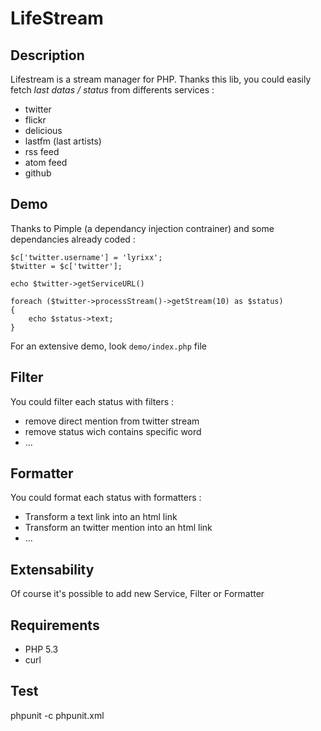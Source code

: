 LifeStream
==========

Description
-----------

Lifestream is a stream manager for PHP.
Thanks this lib, you could easily fetch *last datas / status* from differents services :

-  twitter
-  flickr
-  delicious
-  lastfm (last artists)
-  rss feed
-  atom feed
-  github

Demo
------

Thanks to Pimple (a dependancy injection contrainer) and some dependancies already coded :

    $c['twitter.username'] = 'lyrixx';
    $twitter = $c['twitter'];

    echo $twitter->getServiceURL()

    foreach ($twitter->processStream()->getStream(10) as $status)
    {
        echo $status->text;
    }

For an extensive demo, look `demo/index.php` file

Filter
------

You could filter each status with filters :

-  remove direct mention from twitter stream
-  remove status wich contains specific word
-  ...

Formatter
---------

You could format each status with formatters :

-  Transform a text link into an html link
-  Transform an twitter mention into an html link
-  ...

Extensability
-------------

Of course it's possible to add new Service, Filter or Formatter

Requirements
------------

-  PHP 5.3
-  curl

Test
----

phpunit -c phpunit.xml
